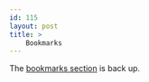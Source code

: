 ```yaml
---
id: 115
layout: post
title: >
    Bookmarks
---
```


The <a href="http://bookmarks.socklabs.com/">bookmarks section</a> is back up.
